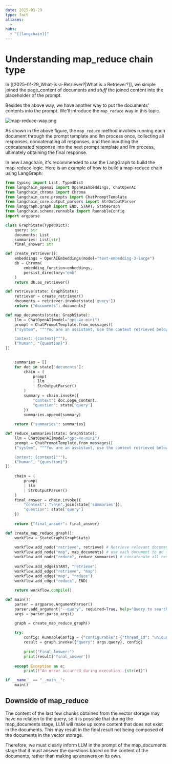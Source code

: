 ```yaml
---
date: 2025-01-29
type: fact
aliases:
  -
hubs:
  - "[[langchain]]"
---
```


# Understanding map_reduce chain type

In [[2025-01-29_What-is-a-Retriever?|What is a Retriever?]], we simple joined the page_content of documents and _stuff_ the joined content into the placeholder of the prompt.

Besides the above way, we have another way to put the documents' contents into the prompt. We'll introduce the `map_reduce` way in this topic.

![map-reduce-way.png](../assets/imgs/map-reduce-way.png)

As shown in the above figure, the `map_reduce` method involves running each document through the prompt template and llm process once, collecting all responses, concatenating all responses, and then inputting the concatenated response into the next prompt template and llm process, ultimately obtaining the final response.


In new Langchain, it's recommended to use the LangGraph to build the map-reduce logic. Here is an example of how to build a map-reduce chain using LangGraph:

```python
from typing import List, TypedDict
from langchain_openai import OpenAIEmbeddings, ChatOpenAI
from langchain_chroma import Chroma
from langchain_core.prompts import ChatPromptTemplate
from langchain_core.output_parsers import StrOutputParser
from langgraph.graph import END, START, StateGraph
from langchain.schema.runnable import RunnableConfig
import argparse

class GraphState(TypedDict):
    query: str
    documents: List
    summaries: List[str]
    final_answer: str

def create_retriever():
    embeddings = OpenAIEmbeddings(model="text-embedding-3-large")
    db = Chroma(
        embedding_function=embeddings,
        persist_directory="emb"
    )
    return db.as_retriever()

def retrieve(state: GraphState):
    retriever = create_retriever()
    documents = retriever.invoke(state['query'])
    return {"documents": documents}

def map_documents(state: GraphState):
    llm = ChatOpenAI(model="gpt-4o-mini")
    prompt = ChatPromptTemplate.from_messages([
    ("system", """You are an assistant, use the context retrieved below to answer the questions. If you don't know the answer, honestly say you don't know. Try to answer concisely, using up to three sentences.

    Context: {context}"""),
    ("human", "{question}")
])

    
    summaries = []
    for doc in state['documents']:
        chain = (
            prompt
            | llm
            | StrOutputParser()
        )
        summary = chain.invoke({
            "context": doc.page_content,
            "question": state['query']
        })
        summaries.append(summary)
    
    return {"summaries": summaries}

def reduce_summaries(state: GraphState):
    llm = ChatOpenAI(model="gpt-4o-mini")
    prompt = ChatPromptTemplate.from_messages([
    ("system", """You are an assistant, use the context retrieved below to answer the questions. If you don't know the answer, honestly say you don't know. Try to answer concisely, using up to three sentences.

    Context: {context}"""),
    ("human", "{question}")
])
    
    chain = (
        prompt
        | llm
        | StrOutputParser()
    )
    final_answer = chain.invoke({
        "context": "\n\n".join(state['summaries']),
        "question": state['query']
    })
    
    return {"final_answer": final_answer}

def create_map_reduce_graph():
    workflow = StateGraph(GraphState)
    
    workflow.add_node("retrieve", retrieve) # Retrieve relevant documents from the vector storage
    workflow.add_node("map", map_documents) # use each document to go through the prompt template and llm process
    workflow.add_node("reduce", reduce_summaries) # concatenate all responses and input into the next prompt template and llm process
    
    workflow.add_edge(START, "retrieve")
    workflow.add_edge("retrieve", "map")
    workflow.add_edge("map", "reduce")
    workflow.add_edge("reduce", END)
    
    return workflow.compile()

def main():
    parser = argparse.ArgumentParser()
    parser.add_argument("--query", required=True, help="Query to search and summarize")
    args = parser.parse_args()

    graph = create_map_reduce_graph()
    
    try:
        config: RunnableConfig = {"configurable": {"thread_id": "unique_thread"}}
        result = graph.invoke({"query": args.query}, config)
        
        print("Final Answer:")
        print(result['final_answer'])
    
    except Exception as e:
        print(f"An error occurred during execution: {str(e)}")

if __name__ == "__main__":
    main()

```

## Downside of map_reduce

The content of the last few chunks obtained from the vector storage may have no relation to the query, so it is possible that during the map_documents stage, LLM will make up some content that does not exist in the documents. This may result in the final result not being composed of the documents in the vector storage.

Therefore, we must clearly inform LLM in the prompt of the map_documents stage that it must answer the questions based on the content of the documents, rather than making up answers on its own.
